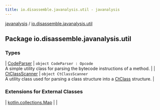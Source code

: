 ```yaml
---
title: io.disassemble.javanalysis.util - javanalysis
---
```


[javanalysis](../index.html) / [io.disassemble.javanalysis.util](./index.html)

## Package io.disassemble.javanalysis.util

### Types

| [CodeParser](-code-parser/index.html) | `object CodeParser : Opcode`<br>A simple utility class for parsing the bytecode instructions of a method. |
| [CtClassScanner](-ct-class-scanner/index.html) | `object CtClassScanner`<br>A utility class used for parsing a class structure into a [CtClass](#) structure. |

### Extensions for External Classes

| [kotlin.collections.Map](kotlin.collections.-map/index.html) |  |

